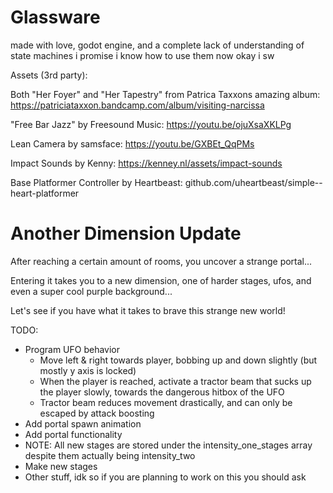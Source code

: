 # Glassware
 
made with love, godot engine, and a complete lack of understanding of state machines i promise i know how to use them now okay i sw



Assets (3rd party):

Both "Her Foyer" and "Her Tapestry" from Patrica Taxxons amazing album: https://patriciataxxon.bandcamp.com/album/visiting-narcissa

"Free Bar Jazz" by Freesound Music: https://youtu.be/ojuXsaXKLPg

Lean Camera by samsface: https://youtu.be/GXBEt_QqPMs

Impact Sounds by Kenny: https://kenney.nl/assets/impact-sounds

Base Platformer Controller by Heartbeast: github.com/uheartbeast/simple--heart-platformer

# Another Dimension Update
After reaching a certain amount of rooms, you uncover a strange portal...

Entering it takes you to a new dimension, one of harder stages, ufos, and even a super cool purple background...

Let's see if you have what it takes to brave this strange new world!

TODO:
 - Program UFO behavior
   - Move left & right towards player, bobbing up and down slightly (but mostly y axis is locked)
   - When the player is reached, activate a tractor beam that sucks up the player slowly, towards the dangerous hitbox of the UFO
   - Tractor beam reduces movement drastically, and can only be escaped by attack boosting
 - Add portal spawn animation
 - Add portal functionality
 - NOTE: All new stages are stored under the intensity_one_stages array despite them actually being intensity_two
 - Make new stages
 - Other stuff, idk so if you are planning to work on this you should ask
